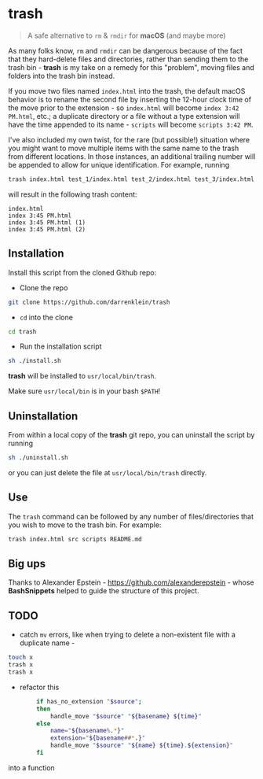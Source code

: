 # trash
> A safe alternative to `rm` & `rmdir` for **macOS** (and maybe more)

As many folks know, `rm` and `rmdir` can be dangerous because of the fact that they hard-delete files and directories, rather than sending them to the trash bin - **trash** is my take on a remedy for this "problem", moving files and folders into the trash bin instead.

If you move two files named `index.html` into the trash, the default macOS behavior is to rename the second file by inserting the 12-hour clock time of the move prior to the extension - so `index.html` will become `index 3:42 PM.html`, etc.; a duplicate directory or a file without a type extension will have the time appended to its name - `scripts` will become `scripts 3:42 PM`.

I've also included my own twist, for the rare (but possible!) situation where you might want to move multiple items with the same name to the trash from different locations. In those instances, an additional trailing number will be appended to allow for unique identification. For example, running

```bash
trash index.html test_1/index.html test_2/index.html test_3/index.html
```

will result in the following trash content:

```
index.html
index 3:45 PM.html
index 3:45 PM.html (1)
index 3:45 PM.html (2)
```

## Installation

Install this script from the cloned Github repo:

- Clone the repo

```bash
git clone https://github.com/darrenklein/trash
```

- `cd` into the clone

```bash
cd trash
```

- Run the installation script

```bash
sh ./install.sh
```

**trash** will be installed to `usr/local/bin/trash`.

Make sure `usr/local/bin` is in your bash `$PATH`!

## Uninstallation

From within a local copy of the **trash** git repo, you can uninstall the script by running

```bash
sh ./uninstall.sh
```

or you can just delete the file at `usr/local/bin/trash` directly.

## Use

The `trash` command can be followed by any number of files/directories that you wish to move to the trash bin. For example:

```bash
trash index.html src scripts README.md
```

## Big ups

Thanks to Alexander Epstein - https://github.com/alexanderepstein - whose **BashSnippets** helped to guide the structure of this project.

## TODO

- catch `mv` errors, like when trying to delete a non-existent file with a duplicate name -

```bash
touch x
trash x
trash x
```

- refactor this

```bash
        if has_no_extension "$source";
        then
            handle_move "$source" "${basename} ${time}"
        else
            name="${basename%.*}"
            extension="${basename##*.}"
            handle_move "$source" "${name} ${time}.${extension}"
        fi
```

into a function
